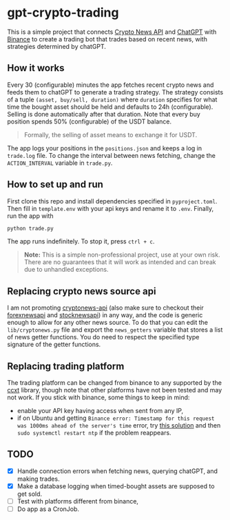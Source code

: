 # gpt-crypto-trading

This is a simple project that connects [Crypto News API](https://cryptonews-api.com/) and [ChatGPT](https://openai.com/blog/chatgpt) with [Binance](https://www.binance.com/en) to create a trading bot that trades based on recent news, with strategies determined by chatGPT.

## How it works

Every 30 (configurable) minutes the app fetches recent crypto news and feeds them to chatGPT to generate a trading strategy. The strategy consists of a tuple `(asset, buy/sell, duration)` where `duration` specifies for what time the bought asset should be held and defaults to 24h (configurable). Selling is done automatically after that duration. Note that every buy position spends 50% (configurable) of the USDT balance.

> Formally, the selling of asset means to exchange it for USDT.

The app logs your positions in the `positions.json` and keeps a log in `trade.log` file. To change the interval between news fetching, change the `ACTION_INTERVAL` variable in `trade.py`.

## How to set up and run

First clone this repo and install dependencies specified in `pyproject.toml`. Then fill in `template.env` with your api keys and rename it to `.env`. Finally, run the app with

```python
python trade.py
```

The app runs indefinitely. To stop it, press `ctrl + c`.

> **Note:**
> This is a simple non-professional project, use at your own risk. There are no guarantees that it will work as intended and can break due to unhandled exceptions.

## Replacing crypto news source api

I am not promoting [cryptonews-api](https://cryptonews-api.com/) (also make sure to checkout their [forexnewsapi](https://forexnewsapi.com/) and [stocknewsapi](https://stocknewsapi.com/)) in any way, and the code is generic enough to allow for any other news source. To do that you can edit the `lib/cryptonews.py` file and export the `news_getters` variable that stores a list of news getter functions. You do need to respect the specified type signature of the getter functions.

## Replacing trading platform

The trading platform can be changed from binance to any supported by the [ccxt](https://github.com/ccxt/ccxt) library, though note that other platforms have not been tested and may not work. If you stick with binance, some things to keep in mind:
- enable your API key having access when sent from any IP,
- if on Ubuntu and getting `Binance error: Timestamp for this request was 1000ms ahead of the server's time` error, try [this solution](https://www.digitalocean.com/community/tutorials/how-to-set-up-time-synchronization-on-ubuntu-16-04) and then `sudo systemctl restart ntp` if the problem reappears.

## TODO
- [x] Handle connection errors when fetching news, querying chatGPT, and making trades.
- [x] Make a database logging when timed-bought assets are supposed to get sold.
- [ ] Test with platforms different from binance,
- [ ] Do app as a CronJob.
